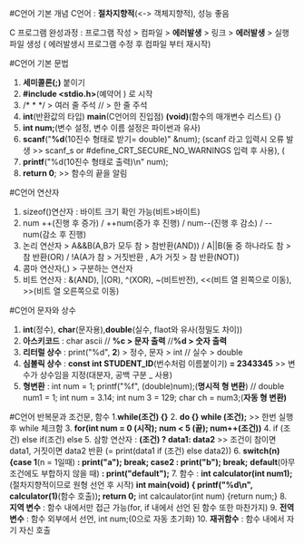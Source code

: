 #C언어 기본 개념
C언어 : **절차지향적**(<-> 객체지향적), 성능 좋음

C 프로그램 완성과정 : 프로그램 작성  > 컴파일 > **에러발생** > 링크 > **에러발생** > 실행파일 생성 ( 에러발생시 프로그램 수정 후 컴파일 부터 재시작)

#C언어 기본 문법
1. **세미콜론(;)** 붙이기
2. **#include <stdio.h>**(예약어 <standard input output>) 로 시작
3.  /* * */ > 여러 줄 주석   // > 한 줄 주석
4. **int**(반환값의 타입) **main**(C언어의 진입점) **(void)**(함수의 매개변수 리스트) {}
5. **int num;**(변수 설정, 변수 이름 설정은 파이썬과 유사)
6. **scanf**("**%d**(10진수 형태로 받기= double)" &num); (scanf 라고 입력시 오류 발생 >> scanf_s or #define_CRT_SECURE_NO_WARNINGS 입력 후 사용), (
7. **printf**("%d(10진수 형태로 출력)\n" num);
8. **return 0**; >> 함수의 끝을 알림

#C언어 연산자
1. sizeof()연산자 : 바이트 크기 확인 가능(비트>바이트)
2. num ++(진행 후 증가) / ++num(증가 후 진행) / num--(진행 후 감소) / --num(감소 후 진행)
3. 논리 연산자 > A&&B(A,B가 모두 참 > 참반환(AND)) / A||B(둘 중 하나라도 참 > 참 반환(OR) / !A(A가 참 > 거짓반환 , A가 거짓 > 참 반환(NOT))
4. 콤마 연산자(,) > 구분하는 연산자
5. 비트 연산자 : &(AND), |(OR), ^(XOR), ~(비트반전), <<(비트 열 왼쪽으로 이동), >>(비트 열 오른쪽으로 이동)

#C언어 문자와 상수 
1. **int**(정수), **char**(문자용),**double**(실수, flaot와 유사(정밀도 차이))
2. **아스키코드** : char ascii // **%c > 문자 출력** //**%d > 숫자 출력**
3. **리터럴 상수** : print("%d", **2**) > 정수, 문자 > int // 실수 > double
4. **심볼릭 상수** : **const int STUDENT_ID**(번수처럼 이름붙이기) **= 2343345** >> 변수가 상수임을 지정(대분자, 공백 구분 _ 사용)
5. **형변환** : int num = 1; printf("%f", (double)num);(**명시적 형 변환**) // double num1 = 1; int num = 3.14; int num 3 = 129; char ch = num3;(**자동 형 변환)**

#C언어 반복문과 조건문, 함수
1.**while(조건) {}**
2. **do {} while (조건);** >> 한번 실행 후 while 체크함
3. **for(int num = 0 (시작); num < 5 (끝); num++(조건))**
4. if (조건) else if(조건) else
5. 삼항 연산자 : **(조건) ? data1: data2** >> 조건이 참이면 data1, 거짓이면 data2 반환 (= print(data1 if (조건) else data2))
6. **switch(n) {case 1**(n = 1일때) **: print("a"); break; case2 : print("b"); break;** **default**(아무 조건에도 부합하지 않을 때) **: print("default");**
7. 함수 : **int calculator(int num1);**(절차지향적이므로 원형 선언 후 시작)
  **int main(void) { printf("%d\n", calculator(1)**(함수 호출))**; return 0;**
  int calcaulator(int num) {return num;}
8. **지역 변수** : 함수 내에서만 접근 가능(for, if 내에서 선언 된 함수 또한 마찬가지)
9. **전역 변수** : 함수 외부에서 선언, int num;(0으로 자동 초기화)
10. **재귀함수** : 함수 내에서 자기 자신 호출
